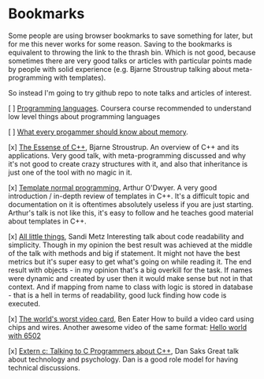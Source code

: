 # Bookmarks

Some people are using browser bookmarks to save something for later, but for me this never works for some reason. Saving to the bookmarks is equivalent to throwing the link to the thrash bin. Which is not good, because sometimes there are very good talks or articles with particular points made by people with solid experience (e.g. Bjarne Stroustrup talking about meta-programming with templates).

So instead I'm going to try github repo to note talks and articles of interest.

[ ] [Programming languages](https://www.coursera.org/learn/programming-languages). Coursera course recommended to understand low level things about programming languages

[ ] [What every progammer should know about memory](https://lwn.net/Articles/250967/).

[x] [The Essense of C++](https://www.youtube.com/watch?v=86xWVb4XIyE), Bjarne Stroustrup.
An overview of C++ and its applications. Very good talk, with meta-programming discussed and why it's not good to create crazy structures with it, and also that inheritance is just one of the tool with no magic in it.

[x] [Template normal programming](https://www.youtube.com/watch?v=vwrXHznaYLA), Arthur O'Dwyer.
A very good introduction / in-depth review of templates in C++. It's a difficult topic and documentation on it is oftentimes absolutely useless if you are just starting. Arthur's talk is not like this, it's easy to follow and he teaches good material about templates in C++.

[x] [All little things](https://www.youtube.com/watch?v=8bZh5LMaSmE), Sandi Metz
Interesting talk about code readability and simplicity. Though in my opinion the best result was achieved at the middle of the talk with methods and big if statement. It might not have the best metrics but it's super easy to get what's going on while reading it.
The end result with objects - in my opinion that's a big overkill for the task. If names were dynamic and created by user then it would make sense but not in that context. And if mapping from name to class with logic is stored in database - that is a hell in terms of readability, good luck finding how code is executed.

[x] [The world's worst video card](https://www.youtube.com/watch?v=l7rce6IQDWs), Ben Eater
How to build a video card using chips and wires. Another awesome video of the same format: [Hello world with 6502](https://www.youtube.com/watch?v=LnzuMJLZRdU)

[x] [Extern c: Talking to C Programmers about C++](https://www.youtube.com/watch?v=D7Sd8A6_fYU), Dan Saks
Great talk about technology and psychology. Dan is a good role model for having technical discussions.

